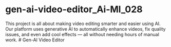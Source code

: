 # gen-ai-video-editor_Ai-Ml_028
This project is all about making video editing smarter and easier using AI. Our platform uses generative AI to automatically enhance videos, fix quality issues, and even add cool effects — all without needing hours of manual work.
#   G e n - A I   V i d e o   E d i t o r  
 